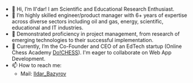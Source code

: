 - 👋 Hi, I’m Il'dar!  I am Scientific and Educational Research Enthusiast.
- 👀 I’m  highly skilled engineer/product manager with 6+ years of expertise across diverse sectors including oil and gas, energy, scientific, educational and IT industries.
- 🌱  Demonstrated proficiency in project management, from research of emerging technologies to their successful implementation.
- 💞️  Currently, I’m the Co-Founder and CEO of an EdTech startup (Online Chess Academy [Do!CHESS](https://dochess.ru/)). I'm eager to collaborate on Web App Development.
- 📫 How to reach me:
  - Mail: [Ildar_Bazyrov](mailto:ildarbazyrov@gmail.com)
